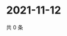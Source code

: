 # 2021-11-12

共 0 条

<!-- BEGIN WEIBO -->
<!-- 最后更新时间 Fri Nov 12 2021 04:14:59 GMT+0800 (China Standard Time) -->

<!-- END WEIBO -->
